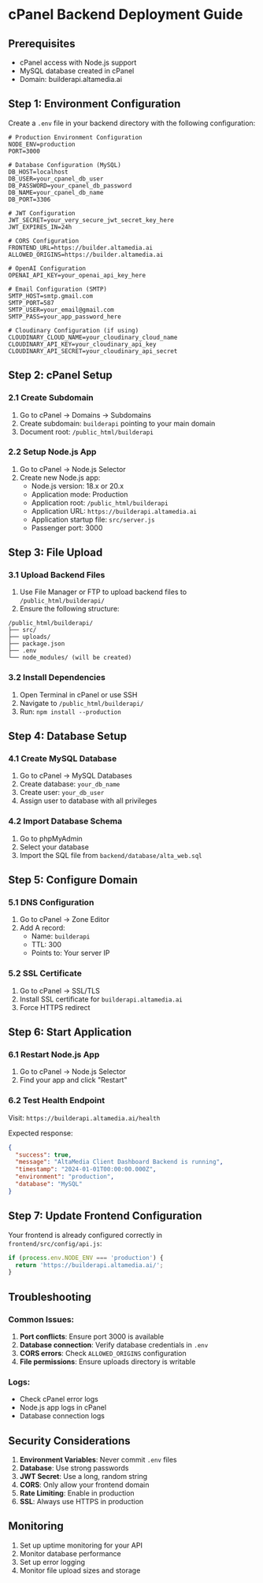 # cPanel Backend Deployment Guide

## Prerequisites
- cPanel access with Node.js support
- MySQL database created in cPanel
- Domain: builderapi.altamedia.ai

## Step 1: Environment Configuration

Create a `.env` file in your backend directory with the following configuration:

```env
# Production Environment Configuration
NODE_ENV=production
PORT=3000

# Database Configuration (MySQL)
DB_HOST=localhost
DB_USER=your_cpanel_db_user
DB_PASSWORD=your_cpanel_db_password
DB_NAME=your_cpanel_db_name
DB_PORT=3306

# JWT Configuration
JWT_SECRET=your_very_secure_jwt_secret_key_here
JWT_EXPIRES_IN=24h

# CORS Configuration
FRONTEND_URL=https://builder.altamedia.ai
ALLOWED_ORIGINS=https://builder.altamedia.ai

# OpenAI Configuration
OPENAI_API_KEY=your_openai_api_key_here

# Email Configuration (SMTP)
SMTP_HOST=smtp.gmail.com
SMTP_PORT=587
SMTP_USER=your_email@gmail.com
SMTP_PASS=your_app_password_here

# Cloudinary Configuration (if using)
CLOUDINARY_CLOUD_NAME=your_cloudinary_cloud_name
CLOUDINARY_API_KEY=your_cloudinary_api_key
CLOUDINARY_API_SECRET=your_cloudinary_api_secret
```

## Step 2: cPanel Setup

### 2.1 Create Subdomain
1. Go to cPanel → Domains → Subdomains
2. Create subdomain: `builderapi` pointing to your main domain
3. Document root: `/public_html/builderapi`

### 2.2 Setup Node.js App
1. Go to cPanel → Node.js Selector
2. Create new Node.js app:
   - Node.js version: 18.x or 20.x
   - Application mode: Production
   - Application root: `/public_html/builderapi`
   - Application URL: `https://builderapi.altamedia.ai`
   - Application startup file: `src/server.js`
   - Passenger port: 3000

## Step 3: File Upload

### 3.1 Upload Backend Files
1. Use File Manager or FTP to upload backend files to `/public_html/builderapi/`
2. Ensure the following structure:
```
/public_html/builderapi/
├── src/
├── uploads/
├── package.json
├── .env
└── node_modules/ (will be created)
```

### 3.2 Install Dependencies
1. Open Terminal in cPanel or use SSH
2. Navigate to `/public_html/builderapi/`
3. Run: `npm install --production`

## Step 4: Database Setup

### 4.1 Create MySQL Database
1. Go to cPanel → MySQL Databases
2. Create database: `your_db_name`
3. Create user: `your_db_user`
4. Assign user to database with all privileges

### 4.2 Import Database Schema
1. Go to phpMyAdmin
2. Select your database
3. Import the SQL file from `backend/database/alta_web.sql`

## Step 5: Configure Domain

### 5.1 DNS Configuration
1. Go to cPanel → Zone Editor
2. Add A record:
   - Name: `builderapi`
   - TTL: 300
   - Points to: Your server IP

### 5.2 SSL Certificate
1. Go to cPanel → SSL/TLS
2. Install SSL certificate for `builderapi.altamedia.ai`
3. Force HTTPS redirect

## Step 6: Start Application

### 6.1 Restart Node.js App
1. Go to cPanel → Node.js Selector
2. Find your app and click "Restart"

### 6.2 Test Health Endpoint
Visit: `https://builderapi.altamedia.ai/health`

Expected response:
```json
{
  "success": true,
  "message": "AltaMedia Client Dashboard Backend is running",
  "timestamp": "2024-01-01T00:00:00.000Z",
  "environment": "production",
  "database": "MySQL"
}
```

## Step 7: Update Frontend Configuration

Your frontend is already configured correctly in `frontend/src/config/api.js`:
```javascript
if (process.env.NODE_ENV === 'production') {
  return 'https://builderapi.altamedia.ai/';
}
```

## Troubleshooting

### Common Issues:
1. **Port conflicts**: Ensure port 3000 is available
2. **Database connection**: Verify database credentials in `.env`
3. **CORS errors**: Check `ALLOWED_ORIGINS` configuration
4. **File permissions**: Ensure uploads directory is writable

### Logs:
- Check cPanel error logs
- Node.js app logs in cPanel
- Database connection logs

## Security Considerations

1. **Environment Variables**: Never commit `.env` files
2. **Database**: Use strong passwords
3. **JWT Secret**: Use a long, random string
4. **CORS**: Only allow your frontend domain
5. **Rate Limiting**: Enable in production
6. **SSL**: Always use HTTPS in production

## Monitoring

1. Set up uptime monitoring for your API
2. Monitor database performance
3. Set up error logging
4. Monitor file upload sizes and storage
